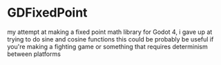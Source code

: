 # GDFixedPoint
my attempt at making a fixed point math library for Godot 4, i gave up at trying to do sine and cosine functions
this could be probably be useful if you're making a fighting game or something that requires determinism between platforms

